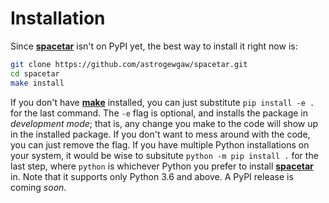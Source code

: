 # Installation

Since [**spacetar**][spacetar] isn't on PyPI yet, the best way to install it right now is:

```bash
git clone https://github.com/astrogewgaw/spacetar.git
cd spacetar
make install
```

If you don't have [**make**][make] installed, you can just substitute `pip install -e .` for the last command. The `-e` flag is optional, and installs the package in *development mode*; that is, any change you make to the code will show up in the installed package. If you don't want to mess around with the code, you can just remove the flag. If you have multiple Python installations on your system, it would be wise to subsitute `python -m pip install .` for the last step, where `python` is whichever Python you prefer to install [**spacetar**][spacetar] in. Note that it supports only Python 3.6 and above. A PyPI release is coming *soon*.

[make]: https://www.gnu.org/software/make/
[spacetar]: https://github.com/astrogewgaw/spacetar

